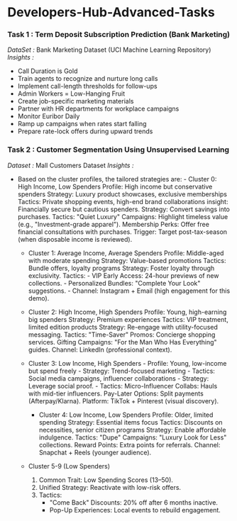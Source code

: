 # Developers-Hub-Advanced-Tasks


### Task 1 : Term Deposit Subscription Prediction (Bank Marketing)
*DataSet :*  Bank Marketing Dataset (UCI Machine Learning Repository)
*Insights :* 

  - Call Duration is Gold
  - Train agents to recognize and nurture long calls
  - Implement call-length thresholds for follow-ups
  - Admin Workers = Low-Hanging Fruit
  - Create job-specific marketing materials
  - Partner with HR departments for workplace campaigns
  - Monitor Euribor Daily
  - Ramp up campaigns when rates start falling
  - Prepare rate-lock offers during upward trends

### Task 2 :  Customer Segmentation Using Unsupervised Learning
*Dataset :*  Mall Customers Dataset
*Insights :*
  - Based on the cluster profiles, the tailored strategies are:
        - Cluster 0: High Income, Low Spenders
              Profile: High income but conservative spenders
              Strategy: Luxury product showcases, exclusive memberships
              Tactics: Private shopping events, high-end brand collaborations
              insight: Financially secure but cautious spenders.
              Strategy: Convert savings into purchases.
              Tactics:
                        "Quiet Luxury" Campaigns: Highlight timeless value (e.g., "Investment-grade apparel").
                         Membership Perks: Offer free financial consultations with purchases.
                         Trigger: Target post-tax-season (when disposable income is reviewed).
      - Cluster 1: Average Income, Average Spenders
            Profile: Middle-aged with moderate spending
            Strategy: Value-based promotions
            Tactics: Bundle offers, loyalty programs
            Strategy: Foster loyalty through exclusivity.
            Tactics:
                - VIP Early Access: 24-hour previews of new collections.
                - Personalized Bundles: "Complete Your Look" suggestions.
                - Channel: Instagram + Email (high engagement for this demo).
        
    - Cluster 2: High Income, High Spenders
          Profile: Young, high-earning big spenders
          Strategy: Premium experiences
          Tactics: VIP treatment, limited edition products
          Strategy: Re-engage with utility-focused messaging.
          Tactics:
              "Time-Saver" Promos: Concierge shopping services.
                Gifting Campaigns: "For the Man Who Has Everything" guides.
                Channel: LinkedIn (professional context).
     - Cluster 3: Low Income, High Spenders
             - Profile: Young, low-income but spend freely
             - Strategy: Trend-focused marketing
             - Tactics: Social media campaigns, influencer collaborations
             - Strategy: Leverage social proof.
              - Tactics:
                      Micro-Influencer Collabs: Hauls with mid-tier influencers.
                      Pay-Later Options: Split payments (Afterpay/Klarna).
                       Platform: TikTok + Pinterest (visual discovery).
       - Cluster 4: Low Income, Low Spenders
             Profile: Older, limited spending
             Strategy: Essential items focus
             Tactics: Discounts on necessities, senior citizen programs
             Strategy: Enable affordable indulgence.
              Tactics:
                    "Dupe" Campaigns: "Luxury Look for Less" collections.
                     Reward Points: Extra points for referrals.
                     Channel: Snapchat + Reels (younger audience).
         
      - Cluster 5-9 (Low Spenders)
         1. Common Trait: Low Spending Scores (13–50).
         2. Unified Strategy: Reactivate with low-risk offers.
         3. Tactics:
              - "Come Back" Discounts: 20% off after 6 months inactive.
              -  Pop-Up Experiences: Local events to rebuild engagement.
